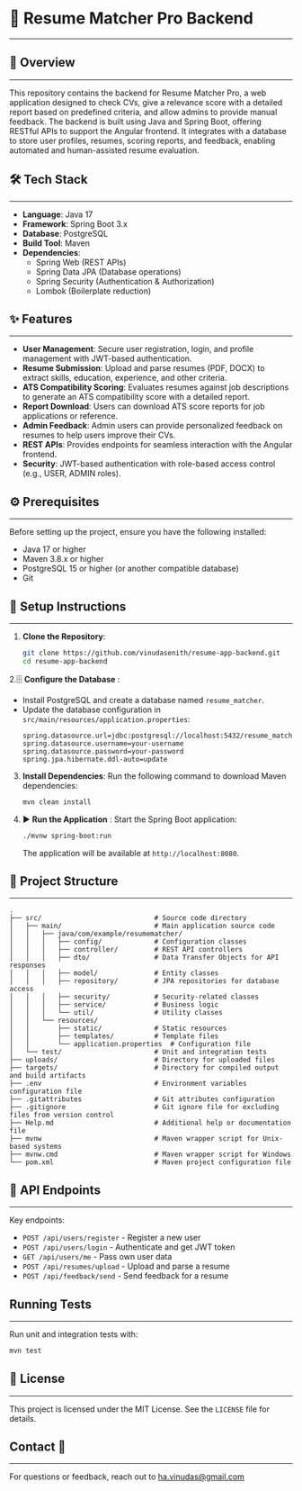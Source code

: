 # 🧾 Resume Matcher Pro Backend 
____

## 🧩 Overview
____

This repository contains the backend for Resume Matcher Pro, a web application designed to check CVs, give a relevance score with a detailed report based on predefined criteria, and allow admins to provide manual feedback. The backend is built using Java and Spring Boot, offering RESTful APIs to support the Angular frontend. It integrates with a database to store user profiles, resumes, scoring reports, and feedback, enabling automated and human-assisted resume evaluation.

## 🛠️ Tech Stack 
____

- **Language**: Java 17 
- **Framework**: Spring Boot 3.x 
- **Database**: PostgreSQL 
- **Build Tool**: Maven 
- **Dependencies**:
  - Spring Web (REST APIs) 
  - Spring Data JPA (Database operations) 
  - Spring Security (Authentication & Authorization) 
  - Lombok (Boilerplate reduction) 

## ✨ Features 
____

- **User Management**: Secure user registration, login, and profile management with JWT-based authentication. 
- **Resume Submission**: Upload and parse resumes (PDF, DOCX) to extract skills, education, experience, and other criteria. 
- **ATS Compatibility Scoring**: Evaluates resumes against job descriptions to generate an ATS compatibility score with a detailed report. 
- **Report Download**: Users can download ATS score reports for job applications or reference. 
- **Admin Feedback**: Admin users can provide personalized feedback on resumes to help users improve their CVs. 
- **REST APIs**: Provides endpoints for seamless interaction with the Angular frontend. 
- **Security**: JWT-based authentication with role-based access control (e.g., USER, ADMIN roles). 

## ⚙️ Prerequisites 
____

Before setting up the project, ensure you have the following installed:

- Java 17 or higher 
- Maven 3.8.x or higher 
- PostgreSQL 15 or higher (or another compatible database) 
- Git 

## 🚀 Setup Instructions 
____

1. **Clone the Repository**:
   ```bash
   git clone https://github.com/vinudasenith/resume-app-backend.git
   cd resume-app-backend
   ```

2.🗄️ **Configure the Database** :
   - Install PostgreSQL and create a database named `resume_matcher`.
   - Update the database configuration in `src/main/resources/application.properties`:
     ```properties
     spring.datasource.url=jdbc:postgresql://localhost:5432/resume_matcher
     spring.datasource.username=your-username
     spring.datasource.password=your-password
     spring.jpa.hibernate.ddl-auto=update
     ```

3. **Install Dependencies**:
   Run the following command to download Maven dependencies:
   ```bash
   mvn clean install
   ```

4. ▶️ **Run the Application** :
   Start the Spring Boot application:
   ```bash
   ./mvnw spring-boot:run
   ```
   The application will be available at `http://localhost:8080`.

## 📂 Project Structure
____

```plaintext
.
├── src/                            # Source code directory
│   ├── main/                       # Main application source code
│   │   ├── java/com/example/resumematcher/
│   │   │   ├── config/             # Configuration classes
│   │   │   ├── controller/         # REST API controllers 
│   │   │   ├── dto/                # Data Transfer Objects for API responses 
│   │   │   ├── model/              # Entity classes 
│   │   │   ├── repository/         # JPA repositories for database access 
│   │   │   ├── security/           # Security-related classes 
│   │   │   ├── service/            # Business logic 
│   │   │   └── util/               # Utility classes 
│   │   └── resources/
│   │       ├── static/             # Static resources 
│   │       ├── templates/          # Template files 
│   │       └── application.properties  # Configuration file 
│   └── test/                       # Unit and integration tests 
├── uploads/                        # Directory for uploaded files 
├── targets/                        # Directory for compiled output and build artifacts 
├── .env                            # Environment variables configuration file 
├── .gitattributes                  # Git attributes configuration 
├── .gitignore                      # Git ignore file for excluding files from version control 
├── Help.md                         # Additional help or documentation file 
├── mvnw                            # Maven wrapper script for Unix-based systems 
├── mvnw.cmd                        # Maven wrapper script for Windows 
└── pom.xml                         # Maven project configuration file 
```

## 🔗 API Endpoints 
____

Key endpoints:

- `POST /api/users/register` - Register a new user 
- `POST /api/users/login` - Authenticate and get JWT token 
- `GET /api/users/me` - Pass own user data 
- `POST /api/resumes/upload` - Upload and parse a resume 
- `POST /api/feedback/send` - Send feedback for a resume 

## Running Tests 
____

Run unit and integration tests with:
```bash
mvn test
```

## 📜 License 
____

This project is licensed under the MIT License. See the `LICENSE` file for details.

## Contact 📧
____

For questions or feedback, reach out to [ha.vinudas@gmail.com](mailto:ha.vinudas@gmail.com)

